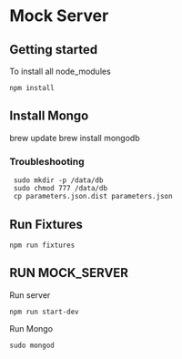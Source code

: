 
# Mock Server

## Getting started
To install all node_modules 
```
npm install
```
## Install Mongo
brew update
brew install mongodb

### Troubleshooting 
```
 sudo mkdir -p /data/db
 sudo chmod 777 /data/db
 cp parameters.json.dist parameters.json
```
## Run Fixtures
```
npm run fixtures
```
## RUN MOCK_SERVER
Run server
```
npm run start-dev 
```
Run Mongo
```
sudo mongod
```
